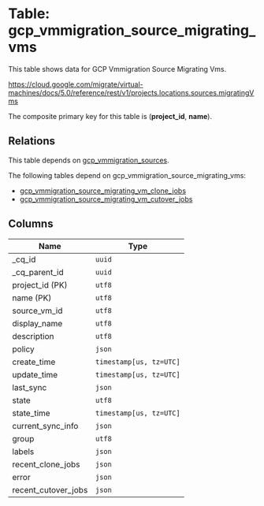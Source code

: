 # Table: gcp_vmmigration_source_migrating_vms

This table shows data for GCP Vmmigration Source Migrating Vms.

https://cloud.google.com/migrate/virtual-machines/docs/5.0/reference/rest/v1/projects.locations.sources.migratingVms

The composite primary key for this table is (**project_id**, **name**).

## Relations

This table depends on [gcp_vmmigration_sources](gcp_vmmigration_sources).

The following tables depend on gcp_vmmigration_source_migrating_vms:
  - [gcp_vmmigration_source_migrating_vm_clone_jobs](gcp_vmmigration_source_migrating_vm_clone_jobs)
  - [gcp_vmmigration_source_migrating_vm_cutover_jobs](gcp_vmmigration_source_migrating_vm_cutover_jobs)

## Columns

| Name          | Type          |
| ------------- | ------------- |
|_cq_id|`uuid`|
|_cq_parent_id|`uuid`|
|project_id (PK)|`utf8`|
|name (PK)|`utf8`|
|source_vm_id|`utf8`|
|display_name|`utf8`|
|description|`utf8`|
|policy|`json`|
|create_time|`timestamp[us, tz=UTC]`|
|update_time|`timestamp[us, tz=UTC]`|
|last_sync|`json`|
|state|`utf8`|
|state_time|`timestamp[us, tz=UTC]`|
|current_sync_info|`json`|
|group|`utf8`|
|labels|`json`|
|recent_clone_jobs|`json`|
|error|`json`|
|recent_cutover_jobs|`json`|